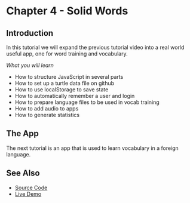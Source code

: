 # Chapter 4 - Solid Words

## Introduction

In this tutorial we will expand the previous tutorial video into a real world useful app, one for word training and vocabulary.

*What you will learn*

* How to structure JavaScript in several parts
* How to set up a turtle data file on github
* How to use localStorage to save state
* How to automatically remember a user and login
* How to prepare language files to be used in vocab training
* How to add audio to apps
* How to generate statistics

## The App

The next tutorial is an app that is used to learn vocabulary in a foreign language.


## See Also

* [Source Code](https://github.com/melvincarvalho/vocab/)
* [Live Demo](http://melvincarvalho.github.io/vocab/)
